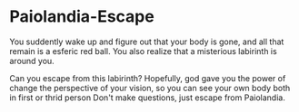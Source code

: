 # Paiolandia-Escape
You suddently wake up and figure out that your body is gone, and all that remain is a esferic red ball. You also realize that a misterious labirinth is around you.

Can you escape from this labirinth? Hopefully, god gave you the power of change the perspective of your vision, so you can see your own body both in first or thrid person
Don't make questions, just escape from Paiolandia.
